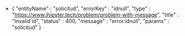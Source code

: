 - {
    "entityName" : "solicitud",
    "errorKey" : "idnull",
    "type" : "https://www.jhipster.tech/problem/problem-with-message",
    "title" : "Invalid id",
    "status" : 400,
    "message" : "error.idnull",
    "params" : "solicitud"
  }